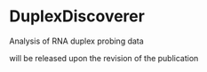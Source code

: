 # DuplexDiscoverer
Analysis of RNA duplex probing data 

will be released upon the revision of the publication
